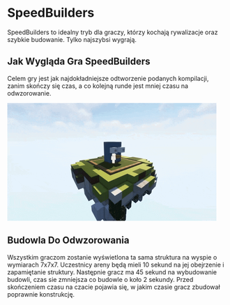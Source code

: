 # SpeedBuilders

SpeedBuilders to idealny tryb dla graczy, którzy kochają rywalizacje oraz szybkie budowanie. Tylko najszybsi wygrają.

## Jak Wygląda Gra SpeedBuilders

Celem gry jest jak najdokładniejsze odtworzenie podanych kompilacji, zanim skończy się czas, a co kolejną runde jest mniej czasu na odwzorowanie.

![Gra](/assets/speedbuilders/speed-budowla.gif)

## Budowla Do Odwzorowania

Wszystkim graczom zostanie wyświetlona ta sama struktura na wyspie o wymiarach 7x7x7. Uczestnicy areny będą mieli 10 sekund na jej obejrzenie i zapamiętanie struktury. Następnie gracz ma 45 sekund na wybudowanie budowli, czas sie zmniejsza co budowle o koło 2 sekundy. Przed skończeniem czasu na czacie pojawia się, w jakim czasie gracz zbudował poprawnie konstrukcję.

